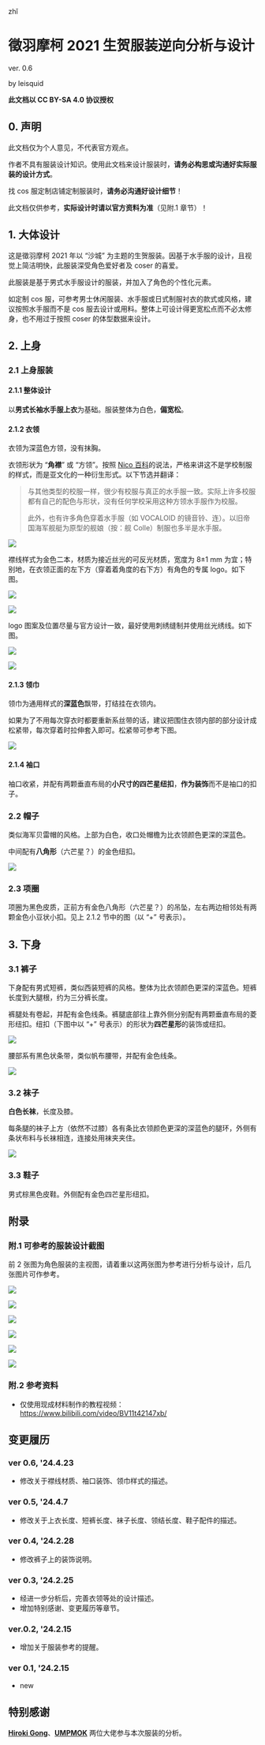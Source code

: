 zhǐ
# 徵羽摩柯 2021 生贺服装逆向分析与设计

ver. 0.6

by leisquid

**此文档以 CC BY-SA 4.0 协议授权**

## 0. 声明

此文档仅为个人意见，不代表官方观点。

作者不具有服装设计知识。使用此文档来设计服装时，**请务必构思或沟通好实际服装的设计方式**。

找 cos 服定制店铺定制服装时，**请务必沟通好设计细节**！

此文档仅供参考，**实际设计时请以官方资料为准**（见附.1 章节）！

## 1. 大体设计

这是徵羽摩柯 2021 年以 “沙城” 为主题的生贺服装。因基于水手服的设计，且视觉上简洁明快，此服装深受角色爱好者及 coser 的喜爱。

此服装是基于男式水手服设计的服装，并加入了角色的个性化元素。

如定制 cos 服，可参考男士休闲服装、水手服或日式制服衬衣的款式或风格，建议按照水手服而不是 cos 服去设计或用料。整体上可设计得更宽松点而不必太修身，也不用过于按照 coser 的体型数据来设计。

## 2. 上身

### 2.1 上身服装

#### 2.1.1 整体设计

以**男式长袖水手服上衣**为基础。服装整体为白色，**偏宽松**。

#### 2.1.2 衣领

衣领为深蓝色方领，没有抹胸。

衣领形状为 “**角襟**” 或 “方领”。按照 [Nico 百科](https://dic.nicovideo.jp/t/a/%E3%82%BB%E3%83%BC%E3%83%A9%E3%83%BC%E6%9C%8D)的说法，严格来讲这不是学校制服的样式，而是亚文化的一种衍生形式。以下节选并翻译：

> 与其他类型的校服一样，很少有校服与真正的水手服一致。实际上许多校服都有自己的配色与形状，没有任何学校采用这种方领水手服作为校服。
>
> 此外，也有许多角色穿着水手服（如 VOCALOID 的镜音铃、连）。以旧帝国海军舰艇为原型的舰娘（按：舰 Colle）制服也多半是水手服。

![](./resources/moke2021cos-003.png)

襟线样式为金色二本，材质为接近丝光的可反光材质，宽度为 8±1 mm 为宜；特别地，在衣领正面的左下方（穿着着角度的右下方）有角色的专属 logo。如下图。

![](./resources/moke2021cos-001.png)

![](./resources/moke2021cos-004.png)

logo 图案及位置尽量与官方设计一致，最好使用刺绣缝制并使用丝光绣线。如下图。

![](./resources/moke2021cos-009.png)

![](./resources/moke2021cos-010.png)

#### 2.1.3 领巾

领巾为通用样式的**深蓝色**飘带，打结挂在衣领内。

如果为了不用每次穿衣时都要重新系丝带的话，建议把围住衣领内部的部分设计成松紧带，每次穿着时拉伸套入即可。松紧带可参考下图。

![](./resources/moke2021cos-006.jpg)

#### 2.1.4 袖口

袖口收紧，并配有两颗垂直布局的**小尺寸的四芒星纽扣**，**作为装饰**而不是袖口的扣子。

### 2.2 帽子

类似海军贝雷帽的风格。上部为白色，收口处帽檐为比衣领颜色更深的深蓝色。

中间配有**八角形**（六芒星？）的金色纽扣。

![](./resources/moke2021cos-002.png)

### 2.3 项圈

项圈为黑色皮质，正前方有金色八角形（六芒星？）的吊坠，左右两边相邻处有两颗金色小豆状小扣。见上 2.1.2 节中的图（以 “+” 号表示）。

## 3. 下身

### 3.1 裤子

下身配有男式短裤，类似西装短裤的风格。整体为比衣领颜色更深的深蓝色。短裤长度到大腿根，约为三分裤长度。

裤腿处有卷起，并配有金色线条。裤腿底部往上靠外侧分别配有两颗垂直布局的菱形纽扣。纽扣（下图中以 “+” 号表示）的形状为**四芒星形**的装饰或纽扣。

![](./resources/moke2021cos-005.png)

腰部系有黑色状条带，类似帆布腰带，并配有金色线条。

![](./resources/moke2021cos-007.png)

### 3.2 袜子

**白色长袜**，长度及膝。

每条腿的袜子上方（依然不过膝）各有条比衣领颜色更深的深蓝色的腿环，外侧有条状布料与长袜相连，连接处用袜夹夹住。

![](./resources/moke2021cos-008.png)

### 3.3 鞋子

男式棕黑色皮鞋。外侧配有金色四芒星形纽扣。

## 附录

### 附.1 可参考的服装设计截图

前 2 张图为角色服装的主视图，请着重以这两张图为参考进行分析与设计，后几张图片可作参考。

![](./resources/moke2021cos-050.jpeg)

![](./resources/moke2021cos-051.png)

![](./resources/moke2021cos-052.png)

![](./resources/moke2021cos-053.png)

![](./resources/moke2021cos-054.png)

![](./resources/moke2021cos-055.png)

### 附.2 参考资料

+ 仅使用现成材料制作的教程视频：<https://www.bilibili.com/video/BV11t42147xb/>

## 变更履历

### ver 0.6, \'24.4.23

+ 修改关于襟线材质、袖口装饰、领巾样式的描述。

### ver 0.5, \'24.4.7

+ 修改关于上衣长度、短裤长度、袜子长度、领结长度、鞋子配件的描述。

### ver 0.4, \'24.2.28

+ 修改裤子上的装饰说明。

### ver 0.3, \'24.2.25

+ 经进一步分析后，完善衣领等处的设计描述。
+ 增加特别感谢、变更履历等章节。

### ver.0.2, \'24.2.15

+ 增加关于服装参考的提醒。

### ver 0.1, \'24.2.15

+ new

## 特别感谢

**[Hiroki Gong](https://space.bilibili.com/32721189)**、**[UMPMOK](https://space.bilibili.com/471489638)** 两位大佬参与本次服装的分析。
